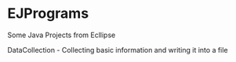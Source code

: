 # EJPrograms
Some Java Projects  from Ecllipse 

DataCollection - Collecting basic information and writing it into a file
